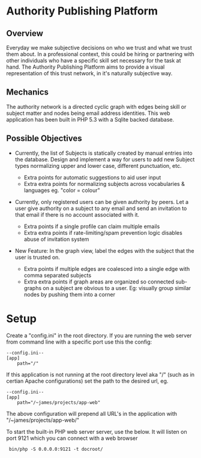 Authority Publishing Platform
=============================

Overview
--------
Everyday we make subjective decisions on who we trust and what we trust them about. 
In a professional context, this could be hiring or partnering with other individuals 
who have a specific skill set necessary for the task at hand. The Authority Publishing Platform
aims to provide a visual representation of this trust network, in it's naturally subjective way.

Mechanics
---------
The authority network is a directed cyclic graph with edges being skill or subject matter and nodes being email address identities.
This web application has been built in PHP 5.3 with a Sqlite backed database.


Possible Objectives
-------------------
+ Currently, the list of Subjects is statically created by manual entries into the database. Design and implement a way for users 
  to add new Subject types normalizing upper and lower case, different punctuation, etc.
  + Extra points for automatic suggestions to aid user input
  + Extra extra points for normalizing subjects across vocabularies & languages eg. "color = colour" 

+ Currently, only registered users can be given authority by peers. Let a user give authority on a subject to any email and send an 
  invitation to that email if there is no account associated with it.
  + Extra points if a single profile can claim multiple emails
  + Extra extra points if rate-limiting/spam prevention logic disables abuse of invitation system

+ New Feature: In the graph view, label the edges with the subject that the user is trusted on.
  + Extra points if multiple edges are coalesced into a single edge with comma separated subjects
  + Extra extra points if graph areas are organized so connected sub-graphs on a subject are obvious to a user. 
    Eg: visually group similar nodes by pushing them into a corner

Setup
=====

Create a "config.ini" in the root directory. If you are running the web server from command line with a specific port use this the config:
	
	--config.ini--
	[app]
		path="/"

If this application is not running at the root directory level aka "/" (such as in certian Apache configurations) set the path to the desired url, eg.

	--config.ini--
	[app]
		path="/~james/projects/app-web"

The above configuration will prepend all URL's in the application with "/~james/projects/app-web/"

To start the built-in PHP web server server, use the below. It will listen on port 9121 which you can connect with a web browser

	 bin/php -S 0.0.0.0:9121 -t docroot/
